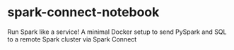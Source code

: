 # spark-connect-notebook
Run Spark like a service! A minimal Docker setup to send PySpark and SQL to a remote Spark cluster via Spark Connect
